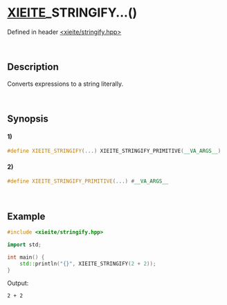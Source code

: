 # [XIEITE](../../macros.md)\_STRINGIFY...\(\)
Defined in header [<xieite/stringify.hpp>](../../../include/xieite/stringify.hpp)

&nbsp;

## Description
Converts expressions to a string literally.

&nbsp;

## Synopsis
#### 1)
```cpp
#define XIEITE_STRINGIFY(...) XIEITE_STRINGIFY_PRIMITIVE(__VA_ARGS__)
```
#### 2)
```cpp
#define XIEITE_STRINGIFY_PRIMITIVE(...) #__VA_ARGS__
```

&nbsp;

## Example
```cpp
#include <xieite/stringify.hpp>

import std;

int main() {
    std::println("{}", XIEITE_STRINGIFY(2 + 2));
}
```
Output:
```
2 + 2
```
